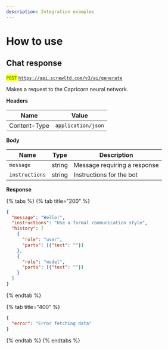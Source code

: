 ```yaml
---
description: Integration examples
---
```


# How to use

## Chat response

<mark style="color:green;">`POST`</mark> [`https://api.screwltd.com/v3/ai/generate`](https://api.screwltd.com/v3/ai/generate)

Makes a request to the Capricorn neural network.

**Headers**

| Name         | Value              |
| ------------ | ------------------ |
| Content-Type | `application/json` |

**Body**

| Name           | Type   | Description                  |
| -------------- | ------ | ---------------------------- |
| `message`      | string | Message requiring a response |
| `instructions` | string | Instructions for the bot     |

**Response**

{% tabs %}
{% tab title="200" %}
```json
{
  "message": "Hello!",
  "instructions": "Use a formal communication style",
  "history": [
    {
      "role": "user",
      "parts": [{"text": ""}]
    },
    {
      "role": "model",
      "parts": [{"text": ""}]
    }
  ]
}
```
{% endtab %}

{% tab title="400" %}
```json
{
  "error": "Error fetching data"
}
```
{% endtab %}
{% endtabs %}
